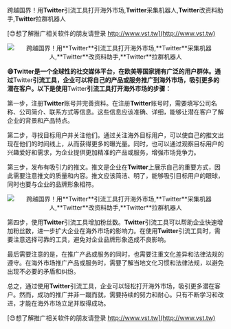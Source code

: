 跨越国界！用**Twitter**引流工具打开海外市场,**Twitter**采集机器人,**Twitter**改资料助手,**Twitter**拉群机器人

[😍想了解推广相关软件的朋友请登录 http://www.vst.tw](http://www.vst.tw)

 <center><img src="https://vst.tw/MP4/tuiguang/png/0.png" alt="跨越国界！用**Twitter**引流工具打开海外市场,**Twitter**采集机器人,**Twitter**改资料助手,**Twitter**拉群机器人"></center>

**😄**Twitter**是一个全球性的社交媒体平台，在欧美等国家拥有广泛的用户群体。通过**Twitter**引流工具，企业可以将自己的产品或服务推广到海外市场，吸引更多的潜在客户。以下是使用**Twitter**引流工具打开海外市场的步骤：**

第一步，注册**Twitter**账号并完善资料。在注册**Twitter**账号时，需要填写公司名称、公司简介、联系方式等信息。这些信息应该准确、详细，能够让潜在客户了解企业的背景和产品特点。

第二步，寻找目标用户并关注他们。通过关注海外目标用户，可以使自己的推文出现在他们的时间线上，从而获得更多的曝光量。同时，也可以通过观察目标用户的兴趣爱好和需求，为企业提供更加精准的产品或服务，增强市场竞争力。

第三步，发布有吸引力的推文。推文是企业在**Twitter**上展示自己的重要方式，因此需要注意推文的质量和内容。推文应该简洁、明了，能够吸引目标用户的眼球，同时也要与企业的品牌形象相符。

 <center><img src="https://vst.tw/MP4/tuiguang/png/8.png" alt="跨越国界！用**Twitter**引流工具打开海外市场,**Twitter**采集机器人,**Twitter**改资料助手,**Twitter**拉群机器人"></center>

第四步，使用**Twitter**引流工具增加粉丝数。**Twitter**引流工具可以帮助企业快速增加粉丝数，进一步扩大企业在海外市场的影响力。在使用**Twitter**引流工具时，需要注意选择可靠的工具，避免对企业品牌形象造成不良影响。

最后需要注意的是，在推广产品或服务的同时，也需要注重文化差异和法律法规的遵守。在海外市场推广产品或服务时，需要了解当地文化习惯和法律法规，以避免出现不必要的矛盾和纠纷。

总之，通过使用**Twitter**引流工具，企业可以轻松打开海外市场，吸引更多潜在客户。然而，成功的推广并非一蹴而就，需要持续的努力和耐心。只有不断学习和改进，才能在海外市场立足并取得成功。

[😍想了解推广相关软件的朋友请登录 http://www.vst.tw](http://www.vst.tw)



